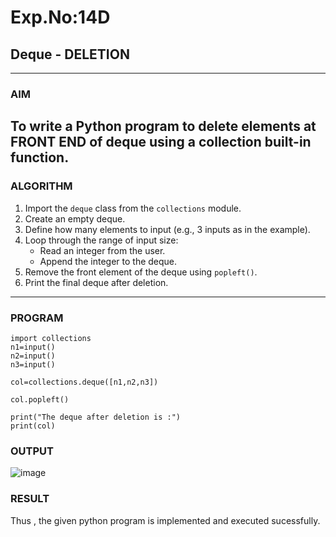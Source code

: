 # Exp.No:14D
## Deque - DELETION
---
### AIM  
To write a Python program to delete elements at FRONT END of deque using a collection built-in function.
---
### ALGORITHM  

1. Import the `deque` class from the `collections` module.  
2. Create an empty deque.  
3. Define how many elements to input (e.g., 3 inputs as in the example).  
4. Loop through the range of input size:  
   - Read an integer from the user.  
   - Append the integer to the deque.  
5. Remove the front element of the deque using `popleft()`.  
6. Print the final deque after deletion.  

---

### PROGRAM  

```
import collections
n1=input()
n2=input()
n3=input()

col=collections.deque([n1,n2,n3])

col.popleft()

print("The deque after deletion is :")
print(col)
```

### OUTPUT
![image](https://github.com/user-attachments/assets/b66575d8-4179-48cf-977c-f42cb0d14234)


### RESULT
Thus , the given python program is implemented and executed sucessfully.
